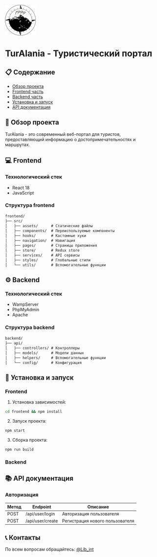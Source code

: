 <p align="left">
  <img src="/frontend/src/assets/img/MainLogoPng.png" alt="TurAlania Logo" width="100"/>
</p>

# TurAlania - Туристический портал

## 📋 Содержание
- [Обзор проекта](#обзор-проекта)
- [Frontend часть](#frontend)
- [Backend часть](#backend)
- [Установка и запуск](#установка-и-запуск)
- [API документация](#api-документация)

## 🎯 Обзор проекта
TurAlania - это современный веб-портал для туристов, предоставляющий информацию о достопримечательностях и маршрутах.

## 💻 Frontend

### Технологический стек
- React 18
- JavaScript

### Структура frontend
```
frontend/
├── src/
│   ├── assets/      # Статические файлы
│   ├── components/  # Переиспользуемые компоненты
│   ├── hooks/       # Кастомные хуки
│   ├── navigation/  # Навигация
│   ├── pages/       # Страницы приложения
│   ├── store/       # Redux store
│   ├── services/    # API сервисы
│   ├── styles/      # Глобальные стили
│   └── utils/       # Вспомогательные функции
```

## ⚙️ Backend

### Технологический стек
- WampServer
- PhpMyAdmin
- Apache

### Структура backend
```
backend/
├── api/
│   ├── controllers/ # Контроллеры
│   ├── models/      # Модели данных
│   ├── helpers/     # Вспомогательные функции
│   └── config/      # Конфигурация
```

## 🚀 Установка и запуск

### Frontend

1. Установка зависимостей:

```bash
cd frontend && npm install
```

2. Запуск проекта:
```bash
npm start
```

3. Сборка проекта:
```bash
npm run build
```

### Backend


## 📚 API документация

### Авторизация
| Метод | Endpoint | Описание |
|-------|----------|----------|
| POST | /api/user/login | Авторизация пользователя |
| POST | /api/user/create | Регистрация нового пользователя |

## 📞 Контакты
По всем вопросам обращайтесь: [@Lib_int](https://t.me/Lib_int)
